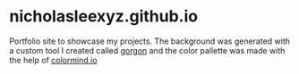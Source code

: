 # nicholasleexyz.github.io

Portfolio site to showcase my projects. The background was generated with a custom tool I created called [gorgon](https://github.com/nicholasleexyz/gorgon) and the color pallette was made with the help of [colormind.io](http://colormind.io/)
